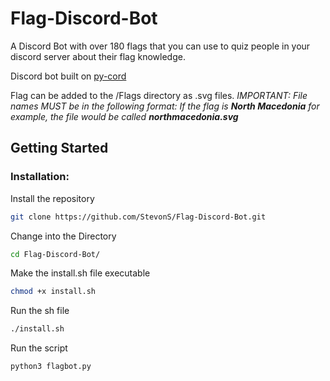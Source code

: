 # Flag-Discord-Bot
A Discord Bot with over 180 flags that you can use to quiz people in your discord server about their flag knowledge.

Discord bot built on [py-cord](https://docs.pycord.dev/en/stable/index.html)

Flag can be added to the /Flags directory as .svg files. 
*IMPORTANT: File names MUST be in the following format:  If the flag is **North Macedonia** for example, the file would be called **northmacedonia.svg***


## Getting Started


### Installation:

Install the repository 
```bash
git clone https://github.com/StevonS/Flag-Discord-Bot.git
```
Change into the Directory
```bash
cd Flag-Discord-Bot/
```
Make the install.sh file executable
```bash
chmod +x install.sh
```
Run the sh file
```bash
./install.sh
```
Run the script
```bash
python3 flagbot.py
```
